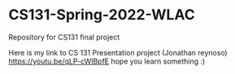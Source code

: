 # CS131-Spring-2022-WLAC
Repository for CS131 final project 

Here is my link to CS 131 Presentation project (Jonathan reynoso)
https://youtu.be/qLP-cWlBpfE hope you learn something :)

